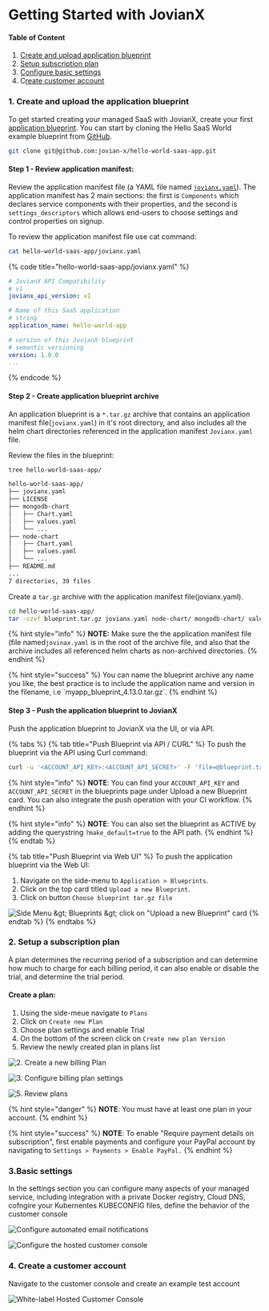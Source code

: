 # Getting Started with JovianX

#### Table of Content

1. [Create and upload application blueprint](getting-started-on-jovianx.md#step-1-create-and-upload-application-blueprint)
2. [Setup subscription plan](getting-started-on-jovianx.md#step-2-setup-a-subscription-plan)
3. [Configure basic settings](getting-started-on-jovianx.md#step-3-basic-settings)
4. C[reate customer account](getting-started-on-jovianx.md#step-4-creating-customer-accounts)

### 1. Create and upload the application blueprint

To get started creating your managed SaaS with JovianX, create your first [application blueprint](application-blueprint/). You can start by cloning the Hello SaaS World example blueprint from [GitHub](https://github.com/jovian-x/hello-world-saas-app).

```bash
git clone git@github.com:jovian-x/hello-world-saas-app.git
```

#### Step 1 - Review application manifest:

Review the application manifest file \(a YAML file named [`jovianx.yaml`](https://github.com/jovian-x/hello-world-saas-app/blob/master/jovianx.yaml)\). The application manifest has 2 main sections: the first is `Components` which declares service components with their properties, and the second is `settings_descriptors` which allows end-users to choose settings and control properties on signup.

To review the application manifest file use cat command:

```bash
cat hello-world-saas-app/jovianx.yaml
```

{% code title="hello-world-saas-app/jovianx.yaml" %}
```yaml
# JovianX API Compatibility
# v1
jovianx_api_version: v1

# Name of this SaaS application
# string
application_name: hello-world-app

# version of this JovianX blueprint
# semantic versioning
version: 1.0.0
...
```
{% endcode %}

#### Step 2 - Create application blueprint archive

An application blueprint is a `*.tar.gz` archive that contains an application manifest file\(`jovianx.yaml`\) in it's root directory, and also includes all the helm chart directories referenced in the application manifest `Jovianx.yaml` file.

Review the files in the blueprint:

```bash
tree hello-world-saas-app/

hello-world-saas-app/
├── jovianx.yaml
├── LICENSE
├── mongodb-chart
│   ├── Chart.yaml
│   ├── values.yaml
│   └── ...
├── node-chart
│   ├── Chart.yaml
│   ├── values.yaml
│   └── ...
├── README.md
...
7 directories, 39 files
```

Create a `tar.gz` archive with the application manifest file\(jovianx.yaml\).

```bash
cd hello-world-saas-app/
tar -czvf blueprint.tar.gz jovianx.yaml node-chart/ mongodb-chart/ values/
```

{% hint style="info" %}
**NOTE:** Make sure the the application manifest file \(file named`jovinax.yaml` is in the root of the archive file, and also that the archive includes all referenced helm charts as non-archived directories.
{% endhint %}

{% hint style="success" %}
You can name the blueprint archive any name you like, the best practice is to include the application name and version in the filename, i.e \`myapp\_blueprint\_4.13.0.tar.gz\`.
{% endhint %}

#### Step 3 - Push the application blueprint to JovianX

Push the application blueprint to JovianX via the UI, or via API. 

{% tabs %}
{% tab title="Push Blueprint via API / CURL" %}
To push the blueprint via the API using Curl command:

```bash
curl -u '<ACCOUNT_API_KEY>:<ACCOUNT_API_SECRET>' -F 'file=@blueprint.tar.gz' 'https://<YOUR ACCOUNT NAME>.jovianx.app/api/v1/upload_blueprint'
```

{% hint style="info" %}
**NOTE**: You can find your `ACCOUNT_API_KEY` and `ACCOUNT_API_SECRET` in the blueprints page under Upload a new Blueprint card. You can also integrate the push operation with your CI workflow.
{% endhint %}

{% hint style="info" %}
**NOTE**: You can also set the blueprint as ACTIVE by adding the querystring `?make_default=true` to the API path.
{% endhint %}
{% endtab %}

{% tab title="Push Blueprint via Web UI" %}
To push the application blueprint via the Web UI:

1. Navigate on the side-menu to `Application > Blueprints`.  
2. Click on the top card titled `Upload a new Blueprint`.
3. Click on button `Choose blueprint tar.gz file` 

![Side Menu &amp;gt; Blueprints &amp;gt; click on &quot;Upload a new Blueprint&quot; card](.gitbook/assets/screenshot-20200329131241-1158x422.png)
{% endtab %}
{% endtabs %}

### 2. Setup a subscription plan 

A plan determines the recurring period of a subscription and can determine how much to charge for each billing period, it can also enable or disable the trial, and determine the trial period. 

#### **Create a plan:**

1. Using the side-meue navigate to `Plans`
2. Click on `Create new Plan`
3. Choose plan settings and enable Trial
4. On the bottom of the screen click on `Create new plan Version`
5. Review the newly created plan in plans list 

![2. Create a new billing Plan](.gitbook/assets/image%20%2870%29.png)

![3. Configure billing plan settings ](.gitbook/assets/image%20%2859%29.png)

![5. Review plans](.gitbook/assets/image%20%2844%29.png)

{% hint style="danger" %}
**NOTE**: You must have at least one plan in your account.
{% endhint %}

{% hint style="success" %}
**NOTE**: To enable "Require payment details on subscription", first enable payments and configure your PayPal account by navigating to `Settings > Payments > Enable PayPal.`
{% endhint %}

### 3.Basic settings

In the settings section you can configure many aspects of your managed service, including integration with a private Docker registry, Cloud DNS, cofngire your Kubernentes KUBECONFIG files, define the behavior of the customer console 

![Configure automated email notifications](.gitbook/assets/image%20%2872%29.png)

![Configure the hosted customer console](.gitbook/assets/image%20%2850%29.png)

### 4. Create a customer account

Navigate to the customer console and create an example test account

![White-label Hosted  Customer Console](.gitbook/assets/image%20%2827%29.png)



### 





